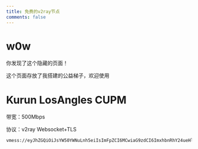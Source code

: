```yaml
---
title: 免费的v2ray节点
comments: false
---
```


# w0w

你发现了这个隐藏的页面！

这个页面存放了我搭建的公益梯子，欢迎使用

# Kurun LosAngles CUPM

带宽：500Mbps

协议：v2ray Websocket+TLS

```
vmess://eyJhZGQiOiJsYW50YWNuLnh5eiIsImFpZCI6MCwiaG9zdCI6ImxhbnRhY24ueHl6IiwiaWQiOiI3YTIzYTgxOS1kZDlkLTRmM2UtOTcyMC04NmNlN2Q4ZmY4ZmEiLCJuZXQiOiJ3cyIsInBhdGgiOiIvMTE0NTE0IiwicG9ydCI6NDQzLCJwcyI6IktVUlVOX0xvc0FuZ2xlc19DVVBNIiwic2N5IjoiYWVzLTEyOC1nY20iLCJzbmkiOiJsYW50YWNuLnh5eiIsInRscyI6InRscyIsInR5cGUiOiJub25lIiwidiI6Mn0=
```

